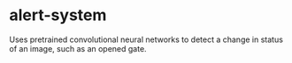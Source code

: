 # alert-system
Uses pretrained convolutional neural networks to detect a change in status of an image, such as an opened gate.
